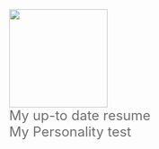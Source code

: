 <html>
  <head>
  </head>
  <body style="font-size:24px;">
    <a href="https://github.com/Forschung/github-profile-views-counter">
    	<img width="175px" src="https://komarev.com/ghpvc/?username=osmancalisir&color=DE002D">
    </a>
    <br />
    <a href="http://cv.osmancalisir.com/" target="_blank" style="text-decoration: none;color: #6F6F6F;"><i class="far fa-file"></i> My up-to date resume</a>
    <br />
    <a href="http://pt.osmancalisir.com/" target="_blank" style="text-decoration: none;color: #6F6F6F;"><i class="far fa-user"></i> My Personality test</a>
  </body>
</html>
